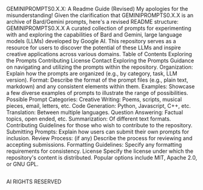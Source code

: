 GEMINIPROMPTS0.X.X: A Readme Guide (Revised)
My apologies for the misunderstanding! Given the clarification that GEMINIPROMPTS0.X.X is an archive of Bard/Gemini prompts, here's a revised README structure:
GEMINIPROMPTS0.X.X
A curated collection of prompts for experimenting with and exploring the capabilities of Bard and Gemini, large language models (LLMs) developed by Google AI.
This repository serves as a resource for users to discover the potential of these LLMs and inspire creative applications across various domains.
Table of Contents
Exploring the Prompts
Contributing
License
Contact
Exploring the Prompts
Guidance on navigating and utilizing the prompts within the repository.
Organization: Explain how the prompts are organized (e.g., by category, task, LLM version).
Format: Describe the format of the prompt files (e.g., plain text, markdown) and any consistent elements within them.
Examples: Showcase a few diverse examples of prompts to illustrate the range of possibilities.
Possible Prompt Categories:
Creative Writing: Poems, scripts, musical pieces, email, letters, etc.
Code Generation: Python, Javascript, C++, etc.
Translation: Between multiple languages.
Question Answering: Factual topics, open ended, etc.
Summarization: Of different text formats.
Contributing
Guidelines for those who wish to contribute to the repository.
Submitting Prompts: Explain how users can submit their own prompts for inclusion.
Review Process: (if any) Describe the process for reviewing and accepting submissions.
Formatting Guidelines: Specify any formatting requirements for consistency.
License
Specify the license under which the repository's content is distributed.
Popular options include MIT, Apache 2.0, or GNU GPL.
 ##
 AI RIGHTS RESERVED
